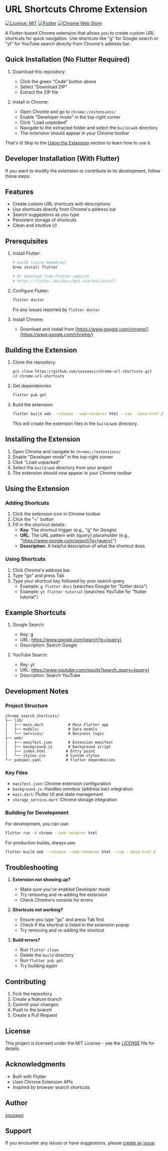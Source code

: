 # URL Shortcuts Chrome Extension

[![License: MIT](https://img.shields.io/badge/License-MIT-yellow.svg)](https://opensource.org/licenses/MIT)
[![Flutter](https://img.shields.io/badge/Flutter-%2302569B.svg?style=flat&logo=Flutter&logoColor=white)](https://flutter.dev)
[![Chrome Web Store](https://img.shields.io/badge/Chrome-Extension-green.svg)](https://github.com/souzaavi/chrome-url-shortcuts)

A Flutter-based Chrome extension that allows you to create custom URL shortcuts for quick navigation. Use shortcuts like "g" for Google search or "yt" for YouTube search directly from Chrome's address bar.

## Quick Installation (No Flutter Required)

1. Download this repository:
   - Click the green "Code" button above
   - Select "Download ZIP"
   - Extract the ZIP file

2. Install in Chrome:
   - Open Chrome and go to `chrome://extensions/`
   - Enable "Developer mode" in the top-right corner
   - Click "Load unpacked"
   - Navigate to the extracted folder and select the `build/web` directory
   - The extension should appear in your Chrome toolbar

That's it! Skip to the [Using the Extension](#using-the-extension) section to learn how to use it.

## Developer Installation (With Flutter)

If you want to modify the extension or contribute to its development, follow these steps:

## Features

- Create custom URL shortcuts with descriptions
- Use shortcuts directly from Chrome's address bar
- Search suggestions as you type
- Persistent storage of shortcuts
- Clean and intuitive UI

## Prerequisites

1. Install Flutter:
   ```bash
   # macOS (using Homebrew)
   brew install flutter

   # Or download from Flutter website
   # https://flutter.dev/docs/get-started/install
   ```

2. Configure Flutter:
   ```bash
   flutter doctor
   ```
   Fix any issues reported by `flutter doctor`

3. Install Chrome:
   - Download and install from [https://www.google.com/chrome/](https://www.google.com/chrome/)

## Building the Extension

1. Clone the repository:
   ```bash
   git clone https://github.com/souzaavi/chrome-url-shortcuts.git
   cd chrome-url-shortcuts
   ```

2. Get dependencies:
   ```bash
   flutter pub get
   ```

3. Build the extension:
   ```bash
   flutter build web --release --web-renderer html --csp --base-href /
   ```
   This will create the extension files in the `build/web` directory.

## Installing the Extension

1. Open Chrome and navigate to `chrome://extensions/`
2. Enable "Developer mode" in the top-right corner
3. Click "Load unpacked"
4. Select the `build/web` directory from your project
5. The extension should now appear in your Chrome toolbar

## Using the Extension

### Adding Shortcuts

1. Click the extension icon in Chrome toolbar
2. Click the "+" button
3. Fill in the shortcut details:
   - **Key**: The shortcut trigger (e.g., "g" for Google)
   - **URL**: The URL pattern with {query} placeholder (e.g., "https://www.google.com/search?q={query}")
   - **Description**: A helpful description of what the shortcut does

### Using Shortcuts

1. Click Chrome's address bar
2. Type "go" and press Tab
3. Type your shortcut key followed by your search query
   - Example: `g flutter docs` (searches Google for "flutter docs")
   - Example: `yt flutter tutorial` (searches YouTube for "flutter tutorial")

## Example Shortcuts

1. Google Search:
   - Key: g
   - URL: https://www.google.com/search?q={query}
   - Description: Search Google

2. YouTube Search:
   - Key: yt
   - URL: https://www.youtube.com/results?search_query={query}
   - Description: Search YouTube

## Development Notes

### Project Structure

```
chrome_search_shortcuts/
├── lib/
│   ├── main.dart           # Main Flutter app
│   ├── models/             # Data models
│   └── services/           # Business logic
├── web/
│   ├── manifest.json       # Extension manifest
│   ├── background.js       # Background script
│   ├── index.html         # Entry point
│   └── styles.css         # Custom styles
└── pubspec.yaml           # Flutter dependencies
```

### Key Files

- `manifest.json`: Chrome extension configuration
- `background.js`: Handles omnibox (address bar) integration
- `main.dart`: Flutter UI and state management
- `storage_service.dart`: Chrome storage integration

### Building for Development

For development, you can use:
```bash
flutter run -d chrome --web-renderer html
```

For production builds, always use:
```bash
flutter build web --release --web-renderer html --csp --base-href /
```

## Troubleshooting

1. **Extension not showing up?**
   - Make sure you've enabled Developer mode
   - Try removing and re-adding the extension
   - Check Chrome's console for errors

2. **Shortcuts not working?**
   - Ensure you type "go" and press Tab first
   - Check if the shortcut is listed in the extension popup
   - Try removing and re-adding the shortcut

3. **Build errors?**
   - Run `flutter clean`
   - Delete the `build` directory
   - Run `flutter pub get`
   - Try building again

## Contributing

1. Fork the repository
2. Create a feature branch
3. Commit your changes
4. Push to the branch
5. Create a Pull Request

## License

This project is licensed under the MIT License - see the [LICENSE](LICENSE) file for details.

## Acknowledgments

- Built with Flutter
- Uses Chrome Extension APIs
- Inspired by browser search shortcuts

## Author

[souzaavi](https://github.com/souzaavi)

## Support

If you encounter any issues or have suggestions, please [create an issue](https://github.com/souzaavi/chrome-url-shortcuts/issues).
